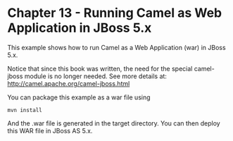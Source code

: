 Chapter 13 - Running Camel as Web Application in JBoss 5.x
========================================

This example shows how to run Camel as a Web Application (war) in JBoss 5.x.

Notice that since this book was written, the need for the special camel-jboss module is no longer needed.
See more details at: http://camel.apache.org/camel-jboss.html

You can package this example as a war file using

    mvn install

And the .war file is generated in the target directory.
You can then deploy this WAR file in JBoss AS 5.x.


